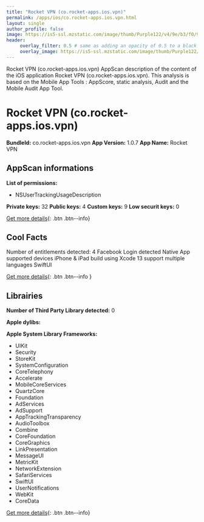```yaml
---
title: "Rocket VPN (co.rocket-apps.ios.vpn)"
permalink: /apps/ios/co.rocket-apps.ios.vpn.html
layout: single
author_profile: false
image: https://is5-ssl.mzstatic.com/image/thumb/Purple122/v4/9e/b3/f0/9eb3f0fd-6e08-244b-dc83-146ed54d4b89/AppIcon-1x_U007emarketing-0-7-0-P3-85-220.png/512x512bb.jpg
header: 
     overlay_filter: 0.5 # same as adding an opacity of 0.5 to a black background
     overlay_image: https://is5-ssl.mzstatic.com/image/thumb/Purple122/v4/9e/b3/f0/9eb3f0fd-6e08-244b-dc83-146ed54d4b89/AppIcon-1x_U007emarketing-0-7-0-P3-85-220.png/512x512bb.jpg
---
```

Rocket VPN (co.rocket-apps.ios.vpn) AppScan description of the content of the iOS application Rocket VPN (co.rocket-apps.ios.vpn). This analysis is based on the Mobile App Tools : AppScore, static analysis, Audit and the Mobile Audit App Tool.

# Rocket VPN (co.rocket-apps.ios.vpn)

**BundleId:** co.rocket-apps.ios.vpn
**App Version:** 1.0.7
**App Name:** Rocket VPN


## AppScan informations 

**List of permissions:** 
- NSUserTrackingUsageDescription
  
  
**Private keys:** 32
**Public keys:** 4
**Custom keys:** 9
**Low securit keys:** 0
  
[Get more details](/pricing.html){: .btn .btn--info}

## Cool Facts

Number of entitlements detected: 4
Facebook Login detected
Native App
supported devices iPhone & iPad
build using Xcode 13
support multiple languages
SwiftUI
  
[Get more details](/pricing.html){: .btn .btn--info }

## Librairies 
**Number of Third Party Library detected:** 0


**Apple dylibs:**


**Apple System Library Frameworks:**
- UIKit
- Security
- StoreKit
- SystemConfiguration
- CoreTelephony
- Accelerate
- MobileCoreServices
- QuartzCore
- Foundation
- AdServices
- AdSupport
- AppTrackingTransparency
- AudioToolbox
- Combine
- CoreFoundation
- CoreGraphics
- LinkPresentation
- MessageUI
- MetricKit
- NetworkExtension
- SafariServices
- SwiftUI
- UserNotifications
- WebKit
- CoreData


  
[Get more details](/pricing.html){: .btn .btn--info}


